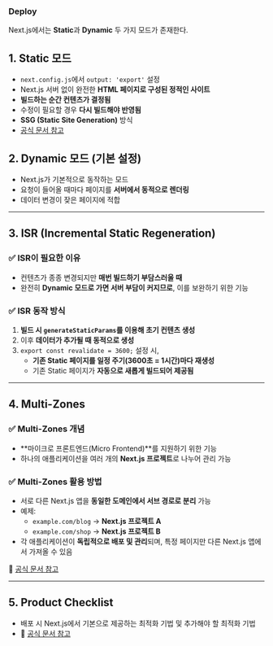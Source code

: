 ### Deploy

Next.js에서는 **Static**과 **Dynamic** 두 가지 모드가 존재한다.

## 1. Static 모드

- `next.config.js`에서 `output: 'export'` 설정
- Next.js 서버 없이 완전한 **HTML 페이지로 구성된 정적인 사이트**
- **빌드하는 순간 컨텐츠가 결정됨**
- 수정이 필요할 경우 **다시 빌드해야 반영됨**
- **SSG (Static Site Generation)** 방식
- [공식 문서 참고](https://nextjs.org/docs/pages/building-your-application/deploying/static-exports)

## 2. Dynamic 모드 (기본 설정)

- Next.js가 기본적으로 동작하는 모드
- 요청이 들어올 때마다 페이지를 **서버에서 동적으로 렌더링**
- 데이터 변경이 잦은 페이지에 적합

---

## 3. ISR (Incremental Static Regeneration)

### ✅ ISR이 필요한 이유

- 컨텐츠가 종종 변경되지만 **매번 빌드하기 부담스러울 때**
- 완전히 **Dynamic 모드로 가면 서버 부담이 커지므로**, 이를 보완하기 위한 기능

### ✅ ISR 동작 방식

1. **빌드 시 `generateStaticParams`를 이용해 초기 컨텐츠 생성**
2. 이후 **데이터가 추가될 때 동적으로 생성**
3. `export const revalidate = 3600;` 설정 시,
   - **기존 Static 페이지를 일정 주기(3600초 = 1시간)마다 재생성**
   - 기존 Static 페이지가 **자동으로 새롭게 빌드되어 제공됨**

---

## 4. Multi-Zones

### ✅ Multi-Zones 개념

- **마이크로 프론트엔드(Micro Frontend)**를 지원하기 위한 기능
- 하나의 애플리케이션을 여러 개의 **Next.js 프로젝트**로 나누어 관리 가능

### ✅ Multi-Zones 활용 방법

- 서로 다른 Next.js 앱을 **동일한 도메인에서 서브 경로로 분리** 가능
- 예제:
  - `example.com/blog` → **Next.js 프로젝트 A**
  - `example.com/shop` → **Next.js 프로젝트 B**
- 각 애플리케이션이 **독립적으로 배포 및 관리**되며, 특정 페이지만 다른 Next.js 앱에서 가져올 수 있음

🔗 [공식 문서 참고](https://nextjs.org/docs/pages/building-your-application/deploying/multi-zones)

---

## 5. Product Checklist

- 배포 시 Next.js에서 기본으로 제공하는 최적화 기법 및 추가해야 할 최적화 기법
- 🔗 [공식 문서 참고](https://nextjs.org/docs/pages/building-your-application/deploying/production-checklist)

